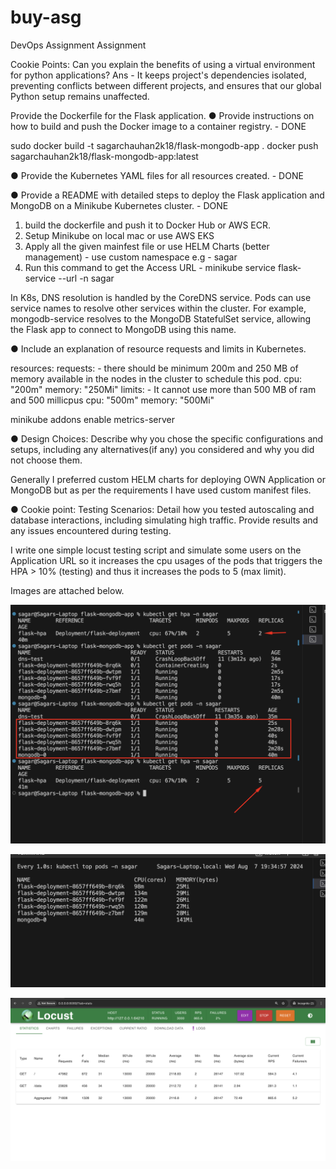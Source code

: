 # buy-asg
DevOps Assignment Assignment

Cookie Points: Can you explain the benefits of using a virtual environment for python applications?
Ans - It keeps project's dependencies isolated, preventing conflicts between different projects, and ensures that our global Python setup remains unaffected.

Provide the Dockerfile for the Flask application.
● Provide instructions on how to build and push the Docker image to a container registry. - DONE

sudo docker build -t sagarchauhan2k18/flask-mongodb-app .
docker push sagarchauhan2k18/flask-mongodb-app:latest

● Provide the Kubernetes YAML files for all resources created. - DONE

● Provide a README with detailed steps to deploy the Flask application and MongoDB on a Minikube Kubernetes cluster. - DONE

1. build the dockerfile and push it to Docker Hub or AWS ECR.
2. Setup Minikube on local mac or use AWS EKS 
3. Apply all the given mainfest file or use HELM Charts (better management) - use custom namespace e.g - sagar
4. Run this command to get the Access URL - minikube service flask-service --url -n sagar

In K8s, DNS resolution is handled by the CoreDNS service. Pods can use service names to resolve other services within the cluster. For example, mongodb-service resolves to the MongoDB StatefulSet service, allowing the Flask app to connect to MongoDB using this name.


● Include an explanation of resource requests and limits in Kubernetes.

resources:
          requests: - there should be minimum 200m and 250 MB of memory available in the nodes in the cluster to schedule this pod.
            cpu: "200m"
            memory: "250Mi"
          limits: - It cannot use more than 500 MB of ram and 500 millicpus
            cpu: "500m"
            memory: "500Mi"

minikube addons enable metrics-server


● Design Choices: Describe why you chose the specific configurations and setups, including any alternatives(if any) you considered and why you did not choose them. 

Generally I preferred custom HELM charts for deploying OWN Application or MongoDB but as per the requirements I have used custom manifest files.


● Cookie point: Testing Scenarios: Detail how you tested autoscaling and database interactions, including simulating high traffic. Provide results and any issues encountered during testing.

I write one simple locust testing script and simulate some users on the Application URL so it increases the cpu usages of the pods that triggers the HPA > 10% (testing) and thus it increases the pods to 5 (max limit).


Images are attached below.




![alt text](autoscale1.png)

![alt text](proof2.png)

![alt text](locust1.png)